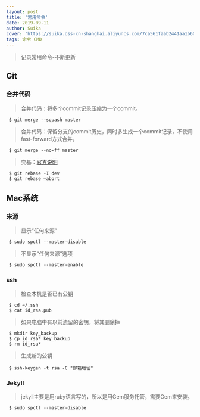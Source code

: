 ```yaml
---
layout: post
title: '常用命令'
date: 2019-09-11
author: Suika
cover: 'https://suika.oss-cn-shanghai.aliyuncs.com/7ca561faab2441aa1b60ae534bc46b37-squashed.jpg'
tags: 命令 CMD
---
```


> 记录常用命令-不断更新

## Git
### 合并代码

 >合并代码：将多个commit记录压缩为一个commit。
```
 $ git merge --squash master 
```

>合并代码：保留分支的commit历史，同时多生成一个commit记录，不使用fast-forward方式合并。
```
 $ git merge --no-ff master 
```

>变基：[官方说明](https://git-scm.com/book/zh/v2/Git-%E5%88%86%E6%94%AF-%E5%8F%98%E5%9F%BA)
```
 $ git rebase -I dev
 $ git rebase –abort
```




## Mac系统
### 来源

> 显示“任何来源”
```
 $ sudo spctl --master-disable 
```

> 不显示“任何来源”选项
```
 $ sudo spctl --master-enable 
```

### ssh

> 检查本机是否已有公钥
```
 $ cd ~/.ssh
 $ cat id_rsa.pub
```
 
>  如果电脑中有以前遗留的密钥，将其删除掉
```
 $ mkdir key_backup
 $ cp id_rsa* key_backup
 $ rm id_rsa*
```
>  生成新的公钥
```
 $ ssh-keygen -t rsa -C "邮箱地址" 
```

### Jekyll
 
 > jekyll主要是用ruby语言写的，所以是用Gem服务托管，需要Gem来安装。
```
 $ sudo spctl --master-disable
```
